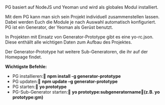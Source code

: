 PG basiert auf NodeJS und Yeoman und wird als globales Modul installiert.

Mit dem PG kann man sich sein Projekt individuell zusammenstellen lassen. Dabei werden Euch die Module je nach Auswahl automatisch konfiguriert.
PG ist ein Generator, der Yeoman als Gerüst benutzt.

In Projekten mit Einsatz von Generator-Prototype gibt es eine yo-rc.json. Diese enthällt alle wichtigen Daten zum Aufbau des Projektes. 

Der Generator-Prototype hat weitere Sub-Generatoren, die ihr auf der Homepage findet.

**Wichtigste Befehle:**
* PG installieren: **npm install -g generator-prototype**
* PG updaten: **npm update –g generator-prototype**
* PG starten: **yo prototype**
* PG-Sub-Generator starten: **yo prototype:subgeneratorname(z.B. yo prototype:gm)**

